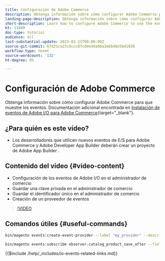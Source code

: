```yaml
---
title: Configuración de Adobe Commerce
description: Obtenga información sobre cómo configurar Adobe Commerce para permitir que se utilicen eventos en Adobe Developer App Builder.
landing-page-description: Obtenga información sobre cómo configurar Adobe Commerce para que use el mecanismo de eventos para el consumo mediante Adobe Developer App Builder.
short-description: Learn how to configure Adobe Commerce to use the event mechanism for consumption by Adobe Developer App Builder.
kt: 11889
doc-type: tutorial
audience: all
last-substantial-update: 2023-02-21T00:00:00Z
source-git-commit: 67d21ca23cdccc87cdeed4a08a3ebb48e5bd1030
workflow-type: tm+mt
source-wordcount: '132'
ht-degree: 0%

---
```



# Configuración de Adobe Commerce

Obtenga información sobre cómo configurar Adobe Commerce para que muestre los eventos. Documentación adicional encontrada en [Instalación de eventos de Adobe I/O para Adobe Commerce](https://developer.adobe.com/commerce/events/get-started/installation/){target="_blank"}.

## ¿Para quién es este vídeo?

* Los desarrolladores que utilicen nuevos eventos de E/S para Adobe Commerce y Adobe Developer App Builder deberán crear un proyecto de Adobe App Builder .

## Contenido del vídeo {#video-content}

* Configuración de los eventos de Adobe I/O en el administrador de comercio
* Guardar una clave privada en el administrador de comercio
* Guardar el identificador único en el administrador de comercio
* Creación de un proveedor de eventos

>[!VIDEO](https://video.tv.adobe.com/v/3415799)

## Comandos útiles {#useful-commands}

```bash
bin/magento events:create-event-provider --label "my_provider" --description "Provides out-of-process extensibility for Adobe Commerce"

bin/magento events:subscribe observer.catalog_product_save_after --fields=name --fields=price
```

{{$include /help/_includes/io-events-related-links.md}}
